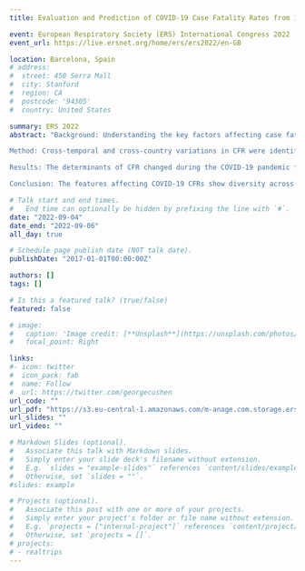 ```yaml
---
title: Evaluation and Prediction of COVID-19 Case Fatality Rates from 156 countries

event: European Respiratory Society (ERS) International Congress 2022
event_url: https://live.ersnet.org/home/ers/ers2022/en-GB

location: Barcelona, Spain
# address:
#  street: 450 Serra Mall
#  city: Stanford
#  region: CA
#  postcode: '94305'
#  country: United States

summary: ERS 2022
abstract: "Background: Understanding the key factors affecting case fatality rates (CFRs) of COVID-19 is essential to guiding national response to pandemics. We aimed to investigate the country and period features of CFR in COVID-19 and predict the changes in CFR.

Method: Cross-temporal and cross-country variations in CFR were identified by Extreme Gradient Boosting models using multiple features, and the effects of features were explained by applying SHapley Additive exPlanations.

Results: The determinants of CFR changed during the COVID-19 pandemic from health conditions to a mixed effect dominated by vaccination rates (Fig 1). Overall, most countries have concurrent risk factors besides the main risk factors, and 156 countries were grouped into five clusters based on key CFR risk factors (Fig 1). A low vaccination rate drove cluster 1 was found primarily in sub-Saharan Africa and Latin America. Aging drove cluster 2, primarily distributed in the high-income European countries, and a high burden of disease characterises cluster 3 and low GDP related cluster 4 were scattered across continents. Furthermore, simulating a 5% increase in vaccination rates resulted in a 31.2% and 15.0% change in CFR for cluster 1 and cluster 3, respectively, but only 3.1% for cluster2. (Fig 1).

Conclusion: The features affecting COVID-19 CFRs show diversity across countries, and declining CFRs require more than increasing vaccination coverage."

# Talk start and end times.
#   End time can optionally be hidden by prefixing the line with `#`.
date: "2022-09-04"
date_end: "2022-09-06"
all_day: true

# Schedule page publish date (NOT talk date).
publishDate: "2017-01-01T00:00:00Z"

authors: []
tags: []

# Is this a featured talk? (true/false)
featured: false

# image:
#   caption: 'Image credit: [**Unsplash**](https://unsplash.com/photos/bzdhc5b3Bxs)'
#   focal_point: Right

links:
#- icon: twitter
#  icon_pack: fab
#  name: Follow
#  url: https://twitter.com/georgecushen
url_code: ""
url_pdf: "https://s3.eu-central-1.amazonaws.com/m-anage.com.storage.ers/abstract_2022/95818.html.pdf"
url_slides: ""
url_video: ""

# Markdown Slides (optional).
#   Associate this talk with Markdown slides.
#   Simply enter your slide deck's filename without extension.
#   E.g. `slides = "example-slides"` references `content/slides/example-slides.md`.
#   Otherwise, set `slides = ""`.
#slides: example

# Projects (optional).
#   Associate this post with one or more of your projects.
#   Simply enter your project's folder or file name without extension.
#   E.g. `projects = ["internal-project"]` references `content/project/deep-learning/index.md`.
#   Otherwise, set `projects = []`.
# projects:
# - realtrips
---
```


<!-- {{% callout note %}}
Click on the **Slides** button above to view the built-in slides feature.
{{% /callout %}}

Slides can be added in a few ways:

- **Create** slides using Wowchemy's [*Slides*](https://wowchemy.com/docs/managing-content/#create-slides) feature and link using `slides` parameter in the front matter of the talk file
- **Upload** an existing slide deck to `static/` and link using `url_slides` parameter in the front matter of the talk file
- **Embed** your slides (e.g. Google Slides) or presentation video on this page using [shortcodes](https://wowchemy.com/docs/writing-markdown-latex/).

Further event details, including [page elements](https://wowchemy.com/docs/writing-markdown-latex/) such as image galleries, can be added to the body of this page. -->

